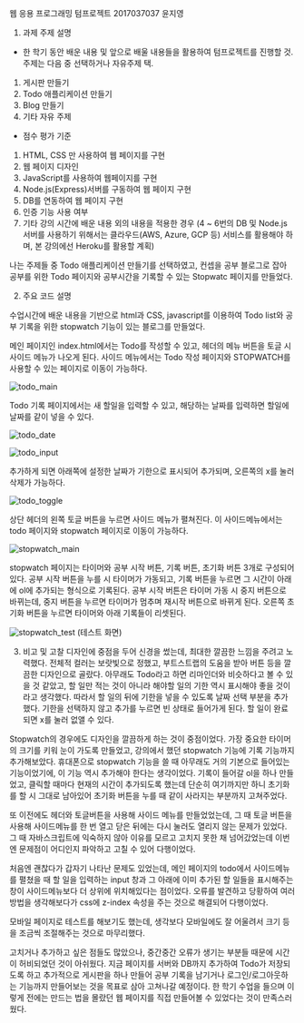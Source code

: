 웹 응용 프로그래밍 텀프로젝트 2017037037 윤지영

1. 과제 주제 설명

- 한 학기 동안 배운 내용 및 앞으로 배울 내용들을 활용하여 텀프로젝트를 진행할 것.
주제는 다음 중 선택하거나 자유주제 택.

1) 게시판 만들기
2) Todo 애플리케이션 만들기
3) Blog 만들기
4) 기타 자유 주제

- 점수 평가 기준

1) HTML, CSS 만 사용하여 웹 페이지를 구현
2) 웹 페이지 디자인
3) JavaScript를 사용하여 웹페이지를 구현
4) Node.js(Express)서버를 구동하여 웹 페이지 구현
5) DB를 연동하여 웹 페이지 구현
6) 인증 기능 사용 여부
7) 기타 강의 시간에 배운 내용 외의 내용을 적용한 경우
(4 ~ 6번의 DB 및 Node.js 서버를 사용하기 위해서는 클라우드(AWS, Azure, GCP 등) 서비스를 활용해야 하며, 본 강의에선 Heroku를 활용할 계획)

나는 주제들 중 Todo 애플리케이션 만들기를 선택하였고, 컨셉을 공부 블로그로 잡아 공부를 위한 Todo 페이지와 공부시간을 기록할 수 있는 Stopwatc 페이지를 만들었다.

2. 주요 코드 설명

수업시간에 배운 내용을 기반으로 html과 CSS, javascript를 이용하여 Todo list와 공부 기록을 위한 stopwatch 기능이 있는 블로그를 만들었다.

메인 페이지인 index.html에서는 Todo를 작성할 수 있고, 헤더의 메뉴 버튼을 토글 시 사이드 메뉴가 나오게 된다. 사이드 메뉴에서는 Todo 작성 페이지와 STOPWATCH를 사용할 수 있는 페이지로 이동이 가능하다. 

![todo_main](https://user-images.githubusercontent.com/41252790/102897555-8831e600-44ab-11eb-8d51-eb33531151d2.png)

Todo 기록 페이지에서는 새 할일을 입력할 수 있고, 해당하는 날짜를 입력하면 할일에 날짜를 같이 넣을 수 있다. 

![todo_date](https://user-images.githubusercontent.com/41252790/102897727-d2b36280-44ab-11eb-8f0e-660ad67dccb6.PNG)

![todo_input](https://user-images.githubusercontent.com/41252790/102897824-f7a7d580-44ab-11eb-9ec1-4e39a1da6f66.png)

추가하게 되면 아래쪽에 설정한 날짜가 기한으로 표시되어 추가되며, 오른쪽의 x를 눌러 삭제가 가능하다.

![todo_toggle](https://user-images.githubusercontent.com/41252790/102897961-2aea6480-44ac-11eb-8c89-80d87e13c07e.png)

상단 헤더의 왼쪽 토글 버튼을 누르면 사이드 메뉴가 펼쳐진다. 이 사이드메뉴에서는 todo 페이지와 stopwatch 페이지로 이동이 가능하다.

![stopwatch_main](https://user-images.githubusercontent.com/41252790/102898102-5ff6b700-44ac-11eb-9150-f9a5470bea5e.png)

stopwatch 페이지는 타이머와 공부 시작 버튼, 기록 버튼, 초기화 버튼 3개로 구성되어 있다.
공부 시작 버튼을 누를 시 타이머가 가동되고, 기록 버튼을 누르면 그 시간이 아래에 ol에 추가되는 형식으로 기록된다.
공부 시작 버튼은 타이머 가동 시 중지 버튼으로 바뀌는데, 중지 버튼을 누르면 타이머가 멈추며 재시작 버튼으로 바뀌게 된다.
오른쪽 초기화 버튼을 누르면 타이머와 아래 기록들이 리셋된다.

![stopwatch_test](https://user-images.githubusercontent.com/41252790/102898378-c7146b80-44ac-11eb-91f8-07429f8c2fa9.png)
(테스트 화면)





3. 비고 및 고찰
디자인에 중점을 두어 신경을 썼는데, 최대한 깔끔한 느낌을 주려고 노력했다. 전체적 컬러는 보랏빛으로 정했고, 부트스트랩의 도움을 받아 버튼 등을 깔끔한 디자인으로 골랐다.
아무래도 Todo라고 하면 리마인더와 비슷하다고 볼 수 있을 것 같았고, 할 일만 적는 것이 아니라 해야할 일의 기한 역시 표시해야 좋을 것이라고 생각했다.
따라서 할 일의 뒤에 기한을 넣을 수 있도록 날짜 선택 부분을 추가했다. 기한을 선택하지 않고 추가를 누르면 빈 상태로 들어가게 된다.
할 일이 완료되면 x를 눌러 없앨 수 있다.

Stopwatch의 경우에도 디자인을 깔끔하게 하는 것이 중점이었다.
가장 중요한 타이머의 크기를 키워 눈이 가도록 만들었고, 강의에서 했던 stopwatch 기능에 기록 기능까지 추가해보았다.
휴대폰으로 stopwatch 기능을 쓸 때 아무래도 거의 기본으로 들어있는 기능이었기에, 이 기능 역시 추가해야 한다는 생각이었다. 
기록이 들어갈 ol을 하나 만들었고, 클릭할 때마다 현재의 시간이 추가되도록 했는데 단순히 여기까지만 하니 초기화를 할 시 그대로 남아있어 초기화 버튼을 누를 때 같이 사라지는 부분까지 고쳐주었다.

또 이전에도 헤더와 토글버튼을 사용해 사이드 메뉴를 만들었었는데, 그 때 토글 버튼을 사용해 사이드메뉴를 한 번 열고 닫은 뒤에는 다시 눌러도 열리지 않는 문제가 있었다.
그 때 자바스크립트에 익숙하지 않아 이유를 모르고 고치지 못한 채 넘어갔었는데 이번엔 문제점이 어디인지 파악하고 고칠 수 있어 다행이었다.

처음엔 괜찮다가 갑자기 나타난 문제도 있었는데, 
메인 페이지의 todo에서 사이드메뉴를 펼쳤을 때 할 일을 입력하는 input 창과 그 아래에 이미 추가된 할 일들을 표시해주는 창이 사이드메뉴보다 더 상위에 위치해있다는 점이었다.
오류를 발견하고 당황하여 여러 방법을 생각해보다가 css에 z-index 속성을 주는 것으로 해결되어 다행이었다.

모바일 페이지로 테스트를 해보기도 했는데, 생각보다 모바일에도 잘 어울려서 크기 등을 조금씩 조절해주는 것으로 마무리했다.

고치거나 추가하고 싶은 점들도 많았으나, 중간중간 오류가 생기는 부분들 때문에 시간이 허비되었던 것이 아쉬웠다.
지금 페이지를 서버와 DB까지 추가하여 Todo가 저장되도록 하고 추가적으로 게시판을 하나 만들어 공부 기록을 남기거나 로그인/로그아웃하는 기능까지 만들어보는 것을 목표로 삼아 고쳐나갈 예정이다.
한 학기 수업을 들으며 이렇게 전에는 만드는 법을 몰랐던 웹 페이지를 직접 만들어볼 수 있었다는 것이 만족스러웠다.



